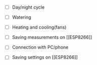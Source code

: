 - [ ] Day/night cycle
- [ ] Watering
- [ ] Heating and cooling(fans)
- [ ] Saving measurements on [[ESP8266]]
- [ ] Connection with PC/phone
- [ ] Saving settings on [[ESP8266]]
 